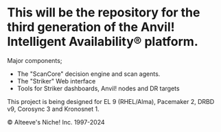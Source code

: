 # This will be the repository for the third generation of the Anvil! Intelligent Availability® platform.

Major components;

* The "ScanCore" decision engine and scan agents.
* The "Striker" Web interface
* Tools for Striker dashboards, Anvil! nodes and DR targets

This project is being designed for EL 9 (RHEL/Alma), Pacemaker 2, DRBD v9, Corosync 3 and Kronosnet 1.

© Alteeve's Niche! Inc. 1997-2024

